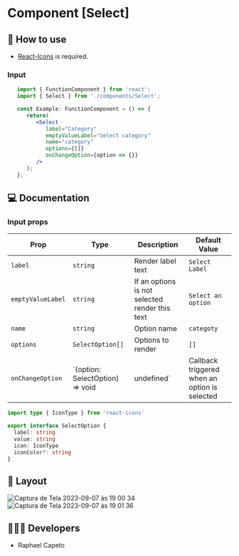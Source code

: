 # Component [Select]


## 🚀 How to use

 - [React-Icons](https://react-icons.github.io/react-icons/) is required.

### Input
```jsx
   import { FunctionComponent } from 'react';
   import { Select } from './components/Select';

   const Example: FunctionComponent = () => {
      return(
         <Select 
            label="Category"
            emptyValueLabel="Select category"
            name="category"
            options={[]}
            onChangeOption={option => {}}
         />
      );
   };

```

## 💻 Documentation

### Input props

| Prop | Type | Description                                                                                                                                         | Default Value |
| --------- | -------- | ------------------------------------------------------------------------------------------------------------------------------------------------------- | ----------------- |
| `label`  | `string` | Render label text | `Select Label` |
| `emptyValueLabel`  | `string` | If an options is not selected render this text | `Select an option` |
| `name`  | `string` | Option name | `categoty` |
| `options`  | `SelectOption[]` | Options to render | `[]` |
| `onChangeOption`  | `(option: SelectOption) => void | undefined` | Callback triggered when an option is selected | `undefined` |


```ts
import type { IconType } from 'react-icons'

export interface SelectOption {
  label: string
  value: string
  icon: IconType
  iconColor?: string
}
```

## 🔖 Layout
![Captura de Tela 2023-09-07 às 19 00 34](https://github.com/rcapeto/components/assets/61842405/35c54f5e-9ca2-4863-aba4-794d08f36ebe)
![Captura de Tela 2023-09-07 às 19 01 36](https://github.com/rcapeto/components/assets/61842405/c78bf5bf-c21e-4845-a4c6-ee55487c8491)


## 👨🏻‍💻 Developers
- Raphael Capeto


